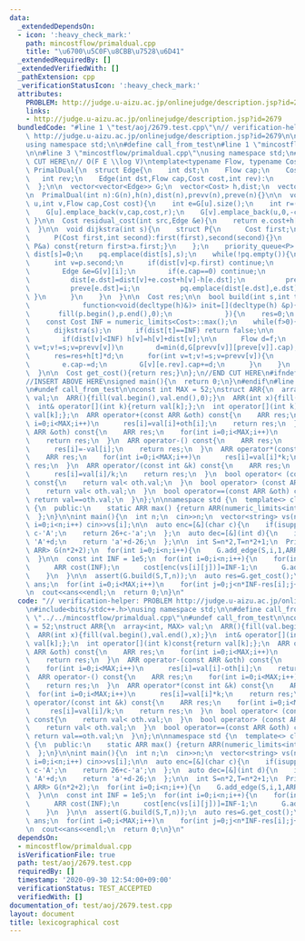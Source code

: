 ```yaml
---
data:
  _extendedDependsOn:
  - icon: ':heavy_check_mark:'
    path: mincostflow/primaldual.cpp
    title: "\u6700\u5C0F\u8CBB\u7528\u6D41"
  _extendedRequiredBy: []
  _extendedVerifiedWith: []
  _pathExtension: cpp
  _verificationStatusIcon: ':heavy_check_mark:'
  attributes:
    PROBLEM: http://judge.u-aizu.ac.jp/onlinejudge/description.jsp?id=2679
    links:
    - http://judge.u-aizu.ac.jp/onlinejudge/description.jsp?id=2679
  bundledCode: "#line 1 \"test/aoj/2679.test.cpp\"\n// verification-helper: PROBLEM\
    \ http://judge.u-aizu.ac.jp/onlinejudge/description.jsp?id=2679\n\n#include<bits/stdc++.h>\n\
    using namespace std;\n\n#define call_from_test\n#line 1 \"mincostflow/primaldual.cpp\"\
    \n\n#line 3 \"mincostflow/primaldual.cpp\"\nusing namespace std;\n#endif\n//BEGIN\
    \ CUT HERE\n// O(F E \\log V)\ntemplate<typename Flow, typename Cost>\nstruct\
    \ PrimalDual{\n  struct Edge{\n    int dst;\n    Flow cap;\n    Cost cost;\n \
    \   int rev;\n    Edge(int dst,Flow cap,Cost cost,int rev):\n      dst(dst),cap(cap),cost(cost),rev(rev){}\n\
    \  };\n\n  vector<vector<Edge>> G;\n  vector<Cost> h,dist;\n  vector<int> prevv,preve;\n\
    \n  PrimalDual(int n):G(n),h(n),dist(n),prevv(n),preve(n){}\n\n  void add_edge(int\
    \ u,int v,Flow cap,Cost cost){\n    int e=G[u].size();\n    int r=(u==v?e+1:G[v].size());\n\
    \    G[u].emplace_back(v,cap,cost,r);\n    G[v].emplace_back(u,0,-cost,e);\n \
    \ }\n\n  Cost residual_cost(int src,Edge &e){\n    return e.cost+h[src]-h[e.dst];\n\
    \  }\n\n  void dijkstra(int s){\n    struct P{\n      Cost first;\n      int second;\n\
    \      P(Cost first,int second):first(first),second(second){}\n      bool operator<(const\
    \ P&a) const{return first>a.first;}\n    };\n    priority_queue<P> pq;\n\n   \
    \ dist[s]=0;\n    pq.emplace(dist[s],s);\n    while(!pq.empty()){\n      P p=pq.top();pq.pop();\n\
    \      int v=p.second;\n      if(dist[v]<p.first) continue;\n      for(int i=0;i<(int)G[v].size();i++){\n\
    \        Edge &e=G[v][i];\n        if(e.cap==0) continue;\n        if(dist[v]+residual_cost(v,e)<dist[e.dst]){\n\
    \          dist[e.dst]=dist[v]+e.cost+h[v]-h[e.dst];\n          prevv[e.dst]=v;\n\
    \          preve[e.dst]=i;\n          pq.emplace(dist[e.dst],e.dst);\n       \
    \ }\n      }\n    }\n  }\n\n  Cost res;\n\n  bool build(int s,int t,Flow f,\n\
    \             function<void(decltype(h)&)> init=[](decltype(h) &p){\n        \
    \       fill(p.begin(),p.end(),0);\n             }){\n    res=0;\n    init(h);\n\
    \    const Cost INF = numeric_limits<Cost>::max();\n    while(f>0){\n      fill(dist.begin(),dist.end(),INF);\n\
    \      dijkstra(s);\n      if(dist[t]==INF) return false;\n\n      for(int v=0;v<(int)h.size();v++)\n\
    \        if(dist[v]<INF) h[v]=h[v]+dist[v];\n\n      Flow d=f;\n      for(int\
    \ v=t;v!=s;v=prevv[v])\n        d=min(d,G[prevv[v]][preve[v]].cap);\n\n      f-=d;\n\
    \      res=res+h[t]*d;\n      for(int v=t;v!=s;v=prevv[v]){\n        Edge &e=G[prevv[v]][preve[v]];\n\
    \        e.cap-=d;\n        G[v][e.rev].cap+=d;\n      }\n    }\n    return true;\n\
    \  }\n\n  Cost get_cost(){return res;}\n};\n//END CUT HERE\n#ifndef call_from_test\n\
    //INSERT ABOVE HERE\nsigned main(){\n  return 0;\n}\n#endif\n#line 8 \"test/aoj/2679.test.cpp\"\
    \n#undef call_from_test\n\nconst int MAX = 52;\nstruct ARR{\n  array<int, MAX>\
    \ val;\n  ARR(){fill(val.begin(),val.end(),0);}\n  ARR(int x){fill(val.begin(),val.end(),x);}\n\
    \  int& operator[](int k){return val[k];};\n  int operator[](int k)const{return\
    \ val[k];};\n  ARR operator+(const ARR &oth) const{\n    ARR res;\n    for(int\
    \ i=0;i<MAX;i++)\n      res[i]=val[i]+oth[i];\n    return res;\n  }\n  ARR operator-(const\
    \ ARR &oth) const{\n    ARR res;\n    for(int i=0;i<MAX;i++)\n      res[i]=val[i]-oth[i];\n\
    \    return res;\n  }\n  ARR operator-() const{\n    ARR res;\n    for(int i=0;i<MAX;i++)\n\
    \      res[i]=-val[i];\n    return res;\n  }\n  ARR operator*(const int &k) const{\n\
    \    ARR res;\n    for(int i=0;i<MAX;i++)\n      res[i]=val[i]*k;\n    return\
    \ res;\n  }\n  ARR operator/(const int &k) const{\n    ARR res;\n    for(int i=0;i<MAX;i++)\n\
    \      res[i]=val[i]/k;\n    return res;\n  }\n  bool operator< (const ARR &oth)\
    \ const{\n    return val< oth.val;\n  }\n  bool operator> (const ARR &oth) const{\n\
    \    return val< oth.val;\n  }\n  bool operator==(const ARR &oth) const{\n   \
    \ return val==oth.val;\n  }\n};\n\nnamespace std {\n  template<> class numeric_limits<ARR>\
    \ {\n  public:\n    static ARR max() {return ARR(numeric_limits<int>::max());};\n\
    \  };\n}\n\nint main(){\n  int n;\n  cin>>n;\n  vector<string> vs(n);\n  for(int\
    \ i=0;i<n;i++) cin>>vs[i];\n\n  auto enc=[&](char c){\n    if(isupper(c)) return\
    \ c-'A';\n    return 26+c-'a';\n  };\n  auto dec=[&](int d){\n    if(d<26) return\
    \ 'A'+d;\n    return 'a'+d-26;\n  };\n\n  int S=n*2,T=n*2+1;\n  PrimalDual<int,\
    \ ARR> G(n*2+2);\n  for(int i=0;i<n;i++){\n    G.add_edge(S,i,1,ARR());\n    G.add_edge(n+i,T,1,ARR());\n\
    \  }\n\n  const int INF = 1e5;\n  for(int i=0;i<n;i++){\n    for(int j=0;j<n;j++){\n\
    \      ARR cost(INF);\n      cost[enc(vs[i][j])]=INF-1;\n      G.add_edge(i,n+j,1,cost);\n\
    \    }\n  }\n\n  assert(G.build(S,T,n));\n  auto res=G.get_cost();\n\n  string\
    \ ans;\n  for(int i=0;i<MAX;i++)\n    for(int j=0;j<n*INF-res[i];j++)\n      ans+=dec(i);\n\
    \n  cout<<ans<<endl;\n  return 0;\n}\n"
  code: "// verification-helper: PROBLEM http://judge.u-aizu.ac.jp/onlinejudge/description.jsp?id=2679\n\
    \n#include<bits/stdc++.h>\nusing namespace std;\n\n#define call_from_test\n#include\
    \ \"../../mincostflow/primaldual.cpp\"\n#undef call_from_test\n\nconst int MAX\
    \ = 52;\nstruct ARR{\n  array<int, MAX> val;\n  ARR(){fill(val.begin(),val.end(),0);}\n\
    \  ARR(int x){fill(val.begin(),val.end(),x);}\n  int& operator[](int k){return\
    \ val[k];};\n  int operator[](int k)const{return val[k];};\n  ARR operator+(const\
    \ ARR &oth) const{\n    ARR res;\n    for(int i=0;i<MAX;i++)\n      res[i]=val[i]+oth[i];\n\
    \    return res;\n  }\n  ARR operator-(const ARR &oth) const{\n    ARR res;\n\
    \    for(int i=0;i<MAX;i++)\n      res[i]=val[i]-oth[i];\n    return res;\n  }\n\
    \  ARR operator-() const{\n    ARR res;\n    for(int i=0;i<MAX;i++)\n      res[i]=-val[i];\n\
    \    return res;\n  }\n  ARR operator*(const int &k) const{\n    ARR res;\n  \
    \  for(int i=0;i<MAX;i++)\n      res[i]=val[i]*k;\n    return res;\n  }\n  ARR\
    \ operator/(const int &k) const{\n    ARR res;\n    for(int i=0;i<MAX;i++)\n \
    \     res[i]=val[i]/k;\n    return res;\n  }\n  bool operator< (const ARR &oth)\
    \ const{\n    return val< oth.val;\n  }\n  bool operator> (const ARR &oth) const{\n\
    \    return val< oth.val;\n  }\n  bool operator==(const ARR &oth) const{\n   \
    \ return val==oth.val;\n  }\n};\n\nnamespace std {\n  template<> class numeric_limits<ARR>\
    \ {\n  public:\n    static ARR max() {return ARR(numeric_limits<int>::max());};\n\
    \  };\n}\n\nint main(){\n  int n;\n  cin>>n;\n  vector<string> vs(n);\n  for(int\
    \ i=0;i<n;i++) cin>>vs[i];\n\n  auto enc=[&](char c){\n    if(isupper(c)) return\
    \ c-'A';\n    return 26+c-'a';\n  };\n  auto dec=[&](int d){\n    if(d<26) return\
    \ 'A'+d;\n    return 'a'+d-26;\n  };\n\n  int S=n*2,T=n*2+1;\n  PrimalDual<int,\
    \ ARR> G(n*2+2);\n  for(int i=0;i<n;i++){\n    G.add_edge(S,i,1,ARR());\n    G.add_edge(n+i,T,1,ARR());\n\
    \  }\n\n  const int INF = 1e5;\n  for(int i=0;i<n;i++){\n    for(int j=0;j<n;j++){\n\
    \      ARR cost(INF);\n      cost[enc(vs[i][j])]=INF-1;\n      G.add_edge(i,n+j,1,cost);\n\
    \    }\n  }\n\n  assert(G.build(S,T,n));\n  auto res=G.get_cost();\n\n  string\
    \ ans;\n  for(int i=0;i<MAX;i++)\n    for(int j=0;j<n*INF-res[i];j++)\n      ans+=dec(i);\n\
    \n  cout<<ans<<endl;\n  return 0;\n}\n"
  dependsOn:
  - mincostflow/primaldual.cpp
  isVerificationFile: true
  path: test/aoj/2679.test.cpp
  requiredBy: []
  timestamp: '2020-09-30 12:54:00+09:00'
  verificationStatus: TEST_ACCEPTED
  verifiedWith: []
documentation_of: test/aoj/2679.test.cpp
layout: document
title: lexicographical cost
---
```

